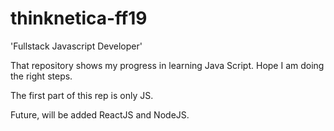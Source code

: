 # thinknetica-ff19
'Fullstack Javascript Developer'

That repository shows my progress in learning Java Script. Hope I am doing the right steps.

The first part of this rep is only JS.

Future, will be added ReactJS and NodeJS.
